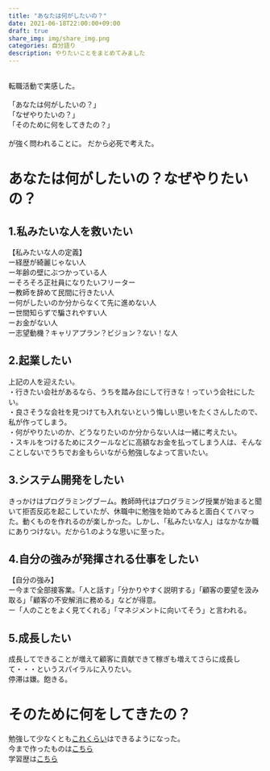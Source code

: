 ```yaml
---
title: "あなたは何がしたいの？"
date: 2021-06-18T22:00:00+09:00
draft: true
share_img: img/share_img.png
categories: 自分語り
description: やりたいことをまとめてみました
---
```

<br>
転職活動で実感した。  
<br>
<br>
「あなたは何がしたいの？」  
<br>
「なぜやりたいの？」  
<br>
「そのために何をしてきたの？」  
<br>
<br>
が強く問われることに。  
だから必死で考えた。  

# あなたは何がしたいの？なぜやりたいの？
## 1.私みたいな人を救いたい
【私みたいな人の定義】  
ー経歴が綺麗じゃない人  
ー年齢の壁にぶつかっている人   
ーそろそろ正社員になりたいフリーター  
ー教師を辞めて民間に行きたい人  
ー何がしたいのか分からなくて先に進めない人  
ー世間知らずで騙されやすい人  
ーお金がない人  
ー志望動機？キャリアプラン？ビジョン？ない！な人  

## 2.起業したい
上記の人を迎えたい。  
・行きたい会社があるなら、うちを踏み台にして行きな！っていう会社にしたい。  
・良さそうな会社を見つけても入れないという悔しい思いをたくさんしたので、私が作ってしまう。  
・何がやりたいのか、どうなりたいのか分からない人は一緒に考えたい。  
・スキルをつけるためにスクールなどに高額なお金を払ってしまう人は、そんなことしないでうちでお金もらいながら勉強しなよって言いたい。  

## 3.システム開発をしたい
きっかけはプログラミングブーム。教師時代はプログラミング授業が始まると聞いて拒否反応を起こしていたが、休職中に勉強を始めてみると面白くてハマった。動くものを作れるのが楽しかった。しかし、「私みたいな人」はなかなか職にありつけない。だから1.のような思いに至った。

## 4.自分の強みが発揮される仕事をしたい
【自分の強み】  
ー今まで全部接客業。「人と話す」「分かりやすく説明する」「顧客の要望を汲み取る」「顧客の不安解消に務める」などが得意。  
ー「人のことをよく見てくれる」「マネジメントに向いてそう」と言われる。  

## 5.成長したい
成長してできることが増えて顧客に貢献できて稼ぎも増えてさらに成長して・・・というスパイラルに入りたい。  
停滞は嫌。飽きる。

# そのために何をしてきたの？
勉強して少なくとも[これくらい](https://amybunny.work/post/skill/)はできるようになった。  
今まで作ったものは[こちら](https://amybunny.work/post/portfolio/)  
学習歴は[こちら](https://amybunny.work/post/history/)